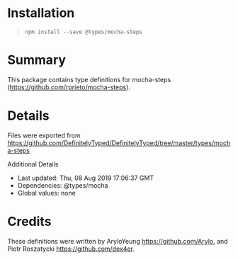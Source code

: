 # Installation
> `npm install --save @types/mocha-steps`

# Summary
This package contains type definitions for mocha-steps (https://github.com/rprieto/mocha-steps).

# Details
Files were exported from https://github.com/DefinitelyTyped/DefinitelyTyped/tree/master/types/mocha-steps

Additional Details
 * Last updated: Thu, 08 Aug 2019 17:06:37 GMT
 * Dependencies: @types/mocha
 * Global values: none

# Credits
These definitions were written by AryloYeung <https://github.com/Arylo>, and Piotr Roszatycki <https://github.com/dex4er>.
